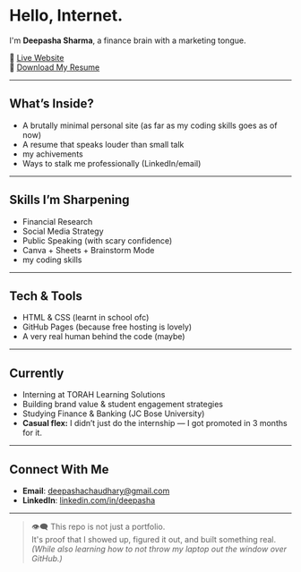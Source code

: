#  Hello, Internet.

I'm **Deepasha Sharma**, a finance brain with a marketing tongue.

🔗 [Live Website](https://deepasha27.github.io/deepasha-portfolio/)  
🧾 [Download My Resume](https://deepasha27.github.io/deepasha-portfolio/resume.pdf)

---

##  What’s Inside?

-  A brutally minimal personal site  (as far as my coding skills goes as of now)
-  A resume that speaks louder than small talk  
-  my achivements 
-  Ways to stalk me professionally (LinkedIn/email)

---

##  Skills I’m Sharpening

- Financial Research  
- Social Media Strategy  
- Public Speaking (with scary confidence)  
- Canva + Sheets + Brainstorm Mode
- my coding skills

---

##  Tech & Tools

- HTML & CSS (learnt in school ofc)  
- GitHub Pages (because free hosting is lovely)  
- A very real human behind the code (maybe)

---

##  Currently

- Interning at TORAH Learning Solutions  
- Building brand value & student engagement strategies  
- Studying Finance & Banking (JC Bose University)  
- **Casual flex:** I didn’t just do the internship — I got promoted in 3 months for it.

---

##  Connect With Me

- **Email**: deepashachaudhary@gmail.com  
- **LinkedIn**: [linkedin.com/in/deepasha](https://linkedin.com/in/deepasha)

---

> 👁‍🗨 This repo is not just a portfolio.  
> It's proof that I showed up, figured it out, and built something real.  
> _(While also learning how to not throw my laptop out the window over GitHub.)_
